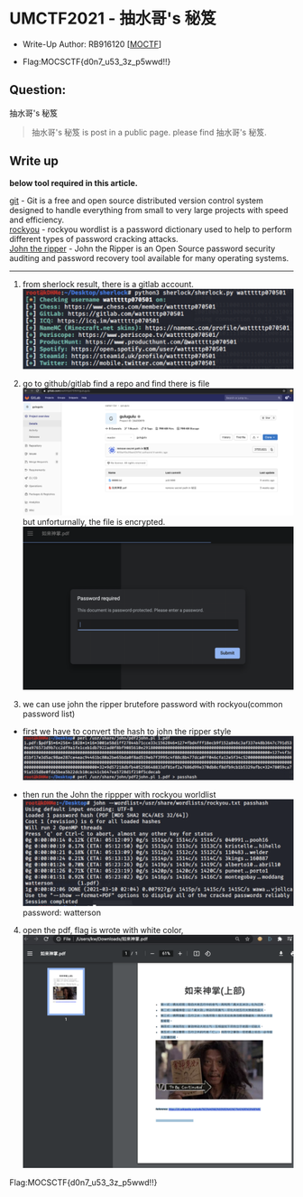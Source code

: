 # UMCTF2021 - 抽水哥's 秘笈

- Write-Up Author: RB916120 \[[MOCTF](https://www.facebook.com/MOCSCTF)\]

- Flag:MOCSCTF{d0n7_u53_3z_p5wwd!!}

## **Question:**
抽水哥's 秘笈

>抽水哥's 秘笈 is post in a public page. please find 抽水哥's 秘笈.

## Write up
**below tool required in this article.**  

[git](https://git-scm.com/) - Git is a free and open source distributed version control system designed to handle everything from small to very large projects with speed and efficiency.  
[rockyou]() - rockyou wordlist is a password dictionary used to help to perform different types of password cracking attacks.  
[John the ripper](https://www.openwall.com/john/) - John the Ripper is an Open Source password security auditing and password recovery tool available for many operating systems.  

---

1. from sherlock result, there is a gitlab account.
![img](./img/1.png)

2. go to github/gitlab find a repo and find there is file
![img](./img/2.png)  
but unforturnally, the file is encrypted.
![img](./img/3.png)   
3. we can use john the ripper brutefore password with rockyou(common password list)

 - first we have to convert the hash to john the ripper style
![img](./img/5.png)

 - then run the John the rippper with rockyou worldlist
![img](./img/4.png)
  password: watterson
4. open the pdf, flag is wrote with white color,
![img](./img/6.png)

Flag:MOCSCTF{d0n7_u53_3z_p5wwd!!}